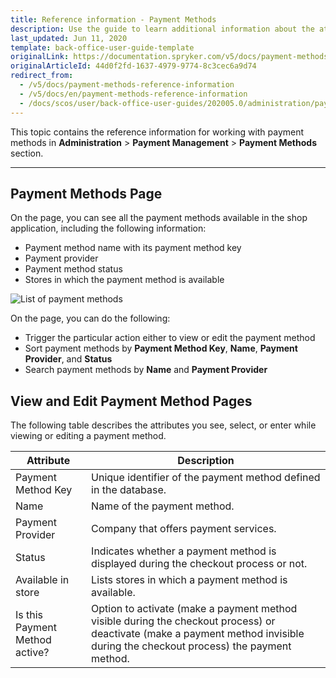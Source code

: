 ```yaml
---
title: Reference information - Payment Methods
description: Use the guide to learn additional information about the attributes you can use when managing payment methods in the Back Office.
last_updated: Jun 11, 2020
template: back-office-user-guide-template
originalLink: https://documentation.spryker.com/v5/docs/payment-methods-reference-information
originalArticleId: 44d0f2fd-1637-4979-9774-8c3cec6a9d74
redirect_from:
  - /v5/docs/payment-methods-reference-information
  - /v5/docs/en/payment-methods-reference-information
  - /docs/scos/user/back-office-user-guides/202005.0/administration/payment-methods/references/payment-methods-reference-information.html
---
```


This topic contains the reference information for working with payment methods in **Administration** > **Payment Management** > **Payment Methods** section.
***
## Payment Methods Page
On the page, you can see all the payment methods available in the shop application, including the following information:

* Payment method name with its payment method key
* Payment provider
* Payment method status
* Stores in which the payment method is available

![List of payment methods](https://spryker.s3.eu-central-1.amazonaws.com/docs/User+Guides/Back+Office+User+Guides/Administration/Payment+Management/Payment+Methods/References/Payments%3A+Reference+Information/payment-methods-page.png) 

On the page, you can do the following:

* Trigger the particular action either to view or edit the payment method
* Sort payment methods by **Payment Method Key**, **Name**, **Payment Provider**, and **Status**
* Search payment methods by **Name** and **Payment Provider**


## View and Edit Payment Method Pages
The following table describes the attributes you see, select, or enter while viewing or editing a payment method.

| Attribute | Description |
| --- | --- |
| Payment Method Key | Unique identifier of the payment method defined in the database. |
| Name | Name of the payment method. |
| Payment Provider | Company that offers payment services. |
| Status | Indicates whether a payment method is displayed during the checkout process or not. |
| Available in store | Lists stores in which a payment method is available. |
| Is this Payment Method active? | Option to activate (make a payment method visible during the checkout process) or deactivate (make a payment method invisible during the checkout process) the payment method. |
